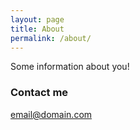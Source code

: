 ```yaml
---
layout: page
title: About
permalink: /about/
---
```


Some information about you!

### Contact me

[email@domain.com](mailto:email@domain.com)
